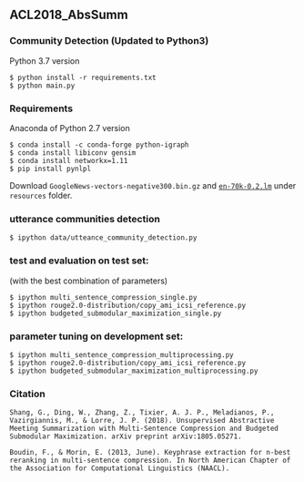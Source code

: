 ## ACL2018_AbsSumm

### Community Detection (Updated to Python3)

Python 3.7 version
```
$ python install -r requirements.txt 
$ python main.py
```

### Requirements

Anaconda of Python 2.7 version
```
$ conda install -c conda-forge python-igraph
$ conda install libiconv gensim
$ conda install networkx=1.11
$ pip install pynlpl
```

Download `GoogleNews-vectors-negative300.bin.gz` and [`en-70k-0.2.lm`](https://sourceforge.net/projects/cmusphinx/files/Acoustic%20and%20Language%20Models/US%20English/) under `resources` folder.

### utterance communities detection
```
$ ipython data/utteance_community_detection.py
```

### test and evaluation on test set:
(with the best combination of parameters)
```
$ ipython multi_sentence_compression_single.py
$ ipython rouge2.0-distribution/copy_ami_icsi_reference.py
$ ipython budgeted_submodular_maximization_single.py
```

### parameter tuning on development set:
```
$ ipython multi_sentence_compression_multiprocessing.py
$ ipython rouge2.0-distribution/copy_ami_icsi_reference.py
$ ipython budgeted_submodular_maximization_multiprocessing.py
```

### Citation
```
Shang, G., Ding, W., Zhang, Z., Tixier, A. J. P., Meladianos, P., Vazirgiannis, M., & Lorre, J. P. (2018). Unsupervised Abstractive Meeting Summarization with Multi-Sentence Compression and Budgeted Submodular Maximization. arXiv preprint arXiv:1805.05271.

Boudin, F., & Morin, E. (2013, June). Keyphrase extraction for n-best reranking in multi-sentence compression. In North American Chapter of the Association for Computational Linguistics (NAACL).
```